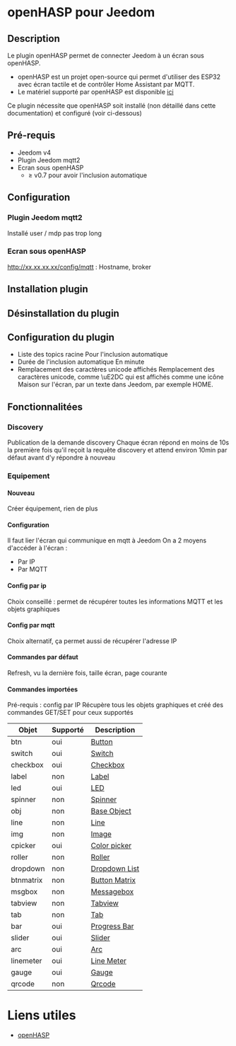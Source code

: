 # openHASP pour Jeedom

## Description

Le plugin openHASP permet de connecter Jeedom à un écran sous openHASP.

* openHASP est un projet open-source qui permet d'utiliser des ESP32 avec écran tactile et de contrôler Home Assistant par MQTT.
* Le matériel supporté par openHASP est disponible [ici](https://www.openhasp.com/latest/hardware/)

Ce plugin nécessite que openHASP soit installé (non détaillé dans cette documentation) et configuré (voir ci-dessous)

## Pré-requis
* Jeedom v4
* Plugin Jeedom mqtt2
* Ecran sous openHASP
  * $\geqslant$ v0.7 pour avoir l'inclusion automatique

## Configuration

### Plugin Jeedom mqtt2
Installé
user / mdp pas trop long

### Ecran sous openHASP
http://xx.xx.xx.xx/config/mqtt : Hostname, broker

## Installation plugin

## Désinstallation du plugin

## Configuration du plugin
* Liste des topics racine 
Pour l'inclusion automatique
* Durée de l'inclusion automatique
En minute
* Remplacement des caractères unicode affichés 
Remplacement des caractères unicode, comme \uE2DC qui est affichés comme une icône Maison sur l'écran, par un texte dans Jeedom, par exemple HOME.

## Fonctionnalitées
### Discovery
Publication de la demande discovery
Chaque écran répond en moins de 10s la première fois qu'il reçoit la requête discovery et attend environ 10min par défaut avant d'y répondre à nouveau 

### Equipement

#### Nouveau
Créer équipement, rien de plus
#### Configuration
Il faut lier l'écran qui communique en mqtt à Jeedom
On a 2 moyens d'accéder à l'écran : 
* Par IP
* Par MQTT
#### Config par ip
Choix conseillé : permet de récupérer toutes les informations MQTT et les objets graphiques
#### Config par mqtt
Choix alternatif, ça permet aussi de récupérer l'adresse IP
#### Commandes par défaut
Refresh, vu la dernière fois, taille écran, page courante
#### Commandes importées
Pré-requis : config par IP
Récupère tous les objets graphiques et créé des commandes GET/SET pour ceux supportés


| Objet     | Supporté | Description                                                                   |
| --------- | -------- | ----------------------------------------------------------------------------- |
| btn       |   oui    | [Button](https://www.openhasp.com/0.7.0/design/objects/#button)               |
| switch    |   oui    | [Switch](https://www.openhasp.com/0.7.0/design/objects/#switch)               |
| checkbox  |   oui    | [Checkbox](https://www.openhasp.com/0.7.0/design/objects/#checkbox)           |
| label     |   non    | [Label](https://www.openhasp.com/0.7.0/design/objects/#text-label)            |
| led       |   oui    | [LED](https://www.openhasp.com/0.7.0/design/objects/#led-indicator)           |
| spinner   |   non    | [Spinner](https://www.openhasp.com/0.7.0/design/objects/#spinner)             |
| obj       |   non    | [Base Object](https://www.openhasp.com/0.7.0/design/objects/#base-object)     |
| line      |   non    | [Line](https://www.openhasp.com/0.7.0/design/objects/#line)                   |
| img       |   non    | [Image](https://www.openhasp.com/0.7.0/design/objects/#image)                 |
| cpicker   |   oui    | [Color picker](https://www.openhasp.com/0.7.0/design/objects/#color-picker)   |
| roller    |   non    | [Roller](https://www.openhasp.com/0.7.0/design/objects/#roller)               |
| dropdown  |   non    | [Dropdown List](https://www.openhasp.com/0.7.0/design/objects/#dropdown-list) |
| btnmatrix |   non    | [Button Matrix](https://www.openhasp.com/0.7.0/design/objects/#button-matrix) |
| msgbox    |   non    | [Messagebox](https://www.openhasp.com/0.7.0/design/objects/#messagebox)       |
| tabview   |   non    | [Tabview](https://www.openhasp.com/0.7.0/design/objects/#tabview)             |
| tab       |   non    | [Tab](https://www.openhasp.com/0.7.0/design/objects/#tab)                     |
| bar       |   oui    | [Progress Bar](https://www.openhasp.com/0.7.0/design/objects/#progress-bar)   |
| slider    |   oui    | [Slider](https://www.openhasp.com/0.7.0/design/objects/#slider)               |
| arc       |   oui    | [Arc](https://www.openhasp.com/0.7.0/design/objects/#arc)                     |
| linemeter |   oui    | [Line Meter](https://www.openhasp.com/0.7.0/design/objects/#line-meter)       |
| gauge     |   oui    | [Gauge](https://www.openhasp.com/0.7.0/design/objects/#gauge)                 |
| qrcode    |   non    | [Qrcode](https://www.openhasp.com/0.7.0/design/objects/#qrcode)               |


# Liens utiles
* [openHASP](https://www.openhasp.com/)